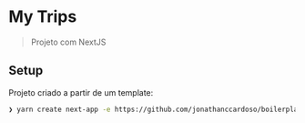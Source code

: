 # My Trips

> Projeto com NextJS

## Setup

Projeto criado a partir de um template:

```bash
❯ yarn create next-app -e https://github.com/jonathanccardoso/boilerplate-nextjs
```
